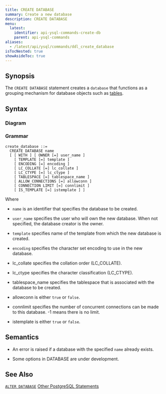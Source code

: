 ```yaml
---
title: CREATE DATABASE
summary: Create a new database
description: CREATE DATABASE
menu:
  latest:
    identifier: api-ysql-commands-create-db
    parent: api-ysql-commands
aliases:
  - /latest/api/ysql/commands/ddl_create_database
isTocNested: true
showAsideToc: true
---
```


## Synopsis
The `CREATE DATABASE` statement creates a `database` that functions as a grouping mechanism for database objects such as [tables](../ddl_create_table).

## Syntax

### Diagram

### Grammar
```
create_database ::=
  CREATE DATABASE name
  [ [ WITH ] [ OWNER [=] user_name ]
    [ TEMPLATE [=] template ]
    [ ENCODING [=] encoding ]
    [ LC_COLLATE [=] lc_collate ]
    [ LC_CTYPE [=] lc_ctype ]
    [ TABLESPACE [=] tablespace_name ]
    [ ALLOW_CONNECTIONS [=] allowconn ]
    [ CONNECTION LIMIT [=] connlimit ]
    [ IS_TEMPLATE [=] istemplate ] ]
```
Where

- `name` is an identifier that specifies the database to be created.

- `user_name` specifies the user who will own the new database. When not specified, the database creator is the owner.

- `template` specifies name of the template from which the new database is created.

- `encoding` specifies the character set encoding to use in the new database.

- lc_collate specifies the collation order (LC_COLLATE).

- lc_ctype specifies the character classification (LC_CTYPE).

- tablespace_name specifies the tablespace that is associated with the database to be created.

- allowconn is either `true` or `false`.

- connlimit specifies the number of concurrent connections can be made to this database. -1 means there is no limit.

- istemplate is either `true` or `false`.

## Semantics

- An error is raised if a database with the specified `name` already exists.

- Some options in DATABASE are under development.

## See Also
[`ALTER DATABASE`](../ddl_alter_db)
[Other PostgreSQL Statements](..)

